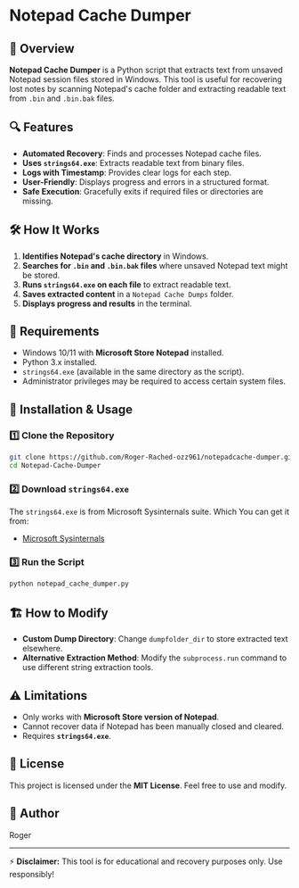 # Notepad Cache Dumper

## 📜 Overview
**Notepad Cache Dumper** is a Python script that extracts text from unsaved Notepad session files stored in Windows. This tool is useful for recovering lost notes by scanning Notepad's cache folder and extracting readable text from `.bin` and `.bin.bak` files.

## 🔍 Features
- **Automated Recovery**: Finds and processes Notepad cache files.
- **Uses `strings64.exe`**: Extracts readable text from binary files.
- **Logs with Timestamp**: Provides clear logs for each step.
- **User-Friendly**: Displays progress and errors in a structured format.
- **Safe Execution**: Gracefully exits if required files or directories are missing.

## 🛠️ How It Works
1. **Identifies Notepad's cache directory** in Windows.
2. **Searches for `.bin` and `.bin.bak` files** where unsaved Notepad text might be stored.
3. **Runs `strings64.exe` on each file** to extract readable text.
4. **Saves extracted content** in a `Notepad Cache Dumps` folder.
5. **Displays progress and results** in the terminal.

## 🚀 Requirements
- Windows 10/11 with **Microsoft Store Notepad** installed.
- Python 3.x installed.
- `strings64.exe` (available in the same directory as the script).
- Administrator privileges may be required to access certain system files.

## 🔧 Installation & Usage
### 1️⃣ Clone the Repository
```sh
git clone https://github.com/Roger-Rached-ozz961/notepadcache-dumper.git
cd Notepad-Cache-Dumper
```

### 2️⃣ Download `strings64.exe`
The `strings64.exe` is from Microsoft Sysinternals suite. Which You can get it from:
- [Microsoft Sysinternals](https://docs.microsoft.com/en-us/sysinternals/downloads/strings)

### 3️⃣ Run the Script
```sh
python notepad_cache_dumper.py
```

## 🏗️ How to Modify
- **Custom Dump Directory**: Change `dumpfolder_dir` to store extracted text elsewhere.
- **Alternative Extraction Method**: Modify the `subprocess.run` command to use different string extraction tools.

## ⚠️ Limitations
- Only works with **Microsoft Store version of Notepad**.
- Cannot recover data if Notepad has been manually closed and cleared.
- Requires **`strings64.exe`**.

## 📜 License
This project is licensed under the **MIT License**. Feel free to use and modify.

## 👤 Author
Roger

---

⚡ **Disclaimer:** This tool is for educational and recovery purposes only. Use responsibly!
